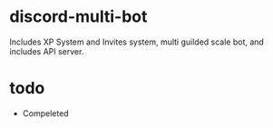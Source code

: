 # discord-multi-bot
Includes XP System and Invites system, multi guilded scale bot, and includes API server.

# todo
- Compeleted
